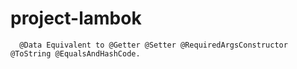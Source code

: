 # project-lambok


```
  @Data Equivalent to @Getter @Setter @RequiredArgsConstructor @ToString @EqualsAndHashCode.
```   